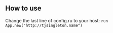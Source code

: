 ## How to use
Change the last line of config.ru to your host: `run App.new("http://tjsingleton.name")`
